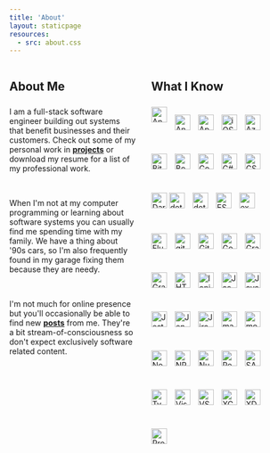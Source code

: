 ```yaml
---
title: 'About'
layout: staticpage
resources:
  - src: about.css
---
```


<style>
    .skills {
        display: flex;
        flex-wrap: wrap;
        gap: 1em;
    }

    .skills img {
        height: 2em;
        width: 2em;
    }

    div.content {
        display: flex;
        flex-direction: row;
        gap: 2em;
    }

    div.content > div {
        width: 45%;
    }

    @media only screen and (max-width: 600px) {
        div.content {
            flex-direction: column;
            align-items: center;
        }

        div.content > div {
            width: 100%;
        }
    }
</style>

 <div class="content"
>
<div>
    <h2 style="margin-bottom: 1.5rem">About Me</h2>
    <p>
    I am a full-stack software engineer building out systems that
    benefit businesses and their customers. Check out some of my
    personal work in
    <strong><a href="/projects">projects</a></strong> or download my
    resume for a list of my professional work.
    </p>
    <br />
    <p>
    When I'm not at my computer programming or learning about software
    systems you can usually find me spending time with my family. We
    have a thing about '90s cars, so I'm also frequently found in my
    garage fixing them because they are needy.
    </p>
    <br />
    <p>
    I'm not much for online presence but you'll occasionally be able to
    find new <strong><a href="/posts">posts</a></strong> from me.
    They're a bit stream-of-consciousness so don't expect exclusively
    software related content.
    </p>
</div>
<div>
<h2 style="margin-bottom: 1.5rem">
What I Know
</h2>

<div class="skills">
<img
    alt="Android"
    title="Android"
    src="https://cdn.jsdelivr.net/gh/devicons/devicon/icons/android/android-plain.svg"
/>

<img
    alt="AngularJS"
    title="AngularJS"
    src="https://cdn.jsdelivr.net/gh/devicons/devicon/icons/angularjs/angularjs-original.svg"
/>

<img
    alt="Apache Kafka"
    title="Apache Kafka"
    src="https://cdn.jsdelivr.net/gh/devicons/devicon/icons/apachekafka/apachekafka-original.svg"
/>

<img
    alt="iOS"
    title="iOS"
    src="https://cdn.jsdelivr.net/gh/devicons/devicon/icons/apple/apple-original.svg"
/>

<img
    alt="Azure"
    title="Azure"
    src="https://cdn.jsdelivr.net/gh/devicons/devicon/icons/azure/azure-original.svg"
/>

<img
    alt="Bitbucket"
    title="Bitbucket"
    src="https://cdn.jsdelivr.net/gh/devicons/devicon/icons/bitbucket/bitbucket-original.svg"
/>

<img
    alt="Bootstrap"
    title="Bootstrap"
    src="https://cdn.jsdelivr.net/gh/devicons/devicon/icons/bootstrap/bootstrap-original.svg"
/>

<img
    alt="Confluence"
    title="Confluence"
    src="https://cdn.jsdelivr.net/gh/devicons/devicon/icons/confluence/confluence-original.svg"
/>

<img
    alt="C#"
    title="C#"
    src="https://cdn.jsdelivr.net/gh/devicons/devicon/icons/csharp/csharp-original.svg"
/>

<img
    alt="CSS3"
    title="CSS3"
    src="https://cdn.jsdelivr.net/gh/devicons/devicon/icons/css3/css3-original.svg"
/>

<img
    alt="Dart"
    title="Dart"
    src="https://cdn.jsdelivr.net/gh/devicons/devicon/icons/dart/dart-original.svg"
/>
<img
    alt="dotnet"
    title="dotnet"
    src="https://cdn.jsdelivr.net/gh/devicons/devicon/icons/dot-net/dot-net-plain.svg"
/>

<img
    alt="dotnet core"
    title="dotnet core"
    src="https://cdn.jsdelivr.net/gh/devicons/devicon/icons/dotnetcore/dotnetcore-original.svg"
/>

<img
    alt="ESLint"
    title="ESLint"
    src="https://cdn.jsdelivr.net/gh/devicons/devicon/icons/eslint/eslint-original.svg"
/>

<img
    alt="express"
    title="express"
    src="https://cdn.jsdelivr.net/gh/devicons/devicon/icons/express/express-original.svg"
/>

<img
    alt="Flutter"
    title="Flutter"
    src="https://cdn.jsdelivr.net/gh/devicons/devicon/icons/flutter/flutter-original.svg"
/>

<img
    alt="git"
    title="git"
    src="https://cdn.jsdelivr.net/gh/devicons/devicon/icons/git/git-original.svg"
/>

<img
    alt="GitHub"
    title="GitHub"
    src="https://cdn.jsdelivr.net/gh/devicons/devicon/icons/github/github-original.svg"
/>

<img
    alt="Go"
    title="Go"
    src="https://cdn.jsdelivr.net/gh/devicons/devicon/icons/go/go-original-wordmark.svg"
/>

<img
    alt="Grafana"
    title="Grafana"
    src="https://cdn.jsdelivr.net/gh/devicons/devicon/icons/grafana/grafana-original.svg"
/>

<img
    alt="GraphQL"
    title="GraphQL"
    src="https://cdn.jsdelivr.net/gh/devicons/devicon/icons/graphql/graphql-plain.svg"
/>

<img
    alt="HTML5"
    title="HTML5"
    src="https://cdn.jsdelivr.net/gh/devicons/devicon/icons/html5/html5-original.svg"
/>

<img
    alt="Ionic"
    title="Ionic"
    src="https://cdn.jsdelivr.net/gh/devicons/devicon/icons/ionic/ionic-original.svg"
/>

<img
    alt="Jasmine"
    title="Jasmine"
    src="https://cdn.jsdelivr.net/gh/devicons/devicon/icons/jasmine/jasmine-plain.svg"
/>

<img
    alt="Javascript"
    title="Javascript"
    src="https://cdn.jsdelivr.net/gh/devicons/devicon/icons/javascript/javascript-plain.svg"
/>

<img
    alt="Jest"
    title="Jest"
    src="https://cdn.jsdelivr.net/gh/devicons/devicon/icons/jest/jest-plain.svg"
/>

<img
    alt="Jenkins"
    title="Jenkins"
    src="https://cdn.jsdelivr.net/gh/devicons/devicon/icons/jenkins/jenkins-original.svg"
/>

<img
    alt="Jira"
    title="Jira"
    src="https://cdn.jsdelivr.net/gh/devicons/devicon/icons/jira/jira-original.svg"
/>

<img
    alt="markdown"
    title="markdown"
    src="https://cdn.jsdelivr.net/gh/devicons/devicon/icons/markdown/markdown-original.svg"
/>

<img
    alt="mocha"
    title="mocha"
    src="https://cdn.jsdelivr.net/gh/devicons/devicon/icons/mocha/mocha-plain.svg"
/>

<img
    alt="NodeJS"
    title="NodeJS"
    src="https://cdn.jsdelivr.net/gh/devicons/devicon/icons/nodejs/nodejs-original.svg"
/>

<img
    alt="NPM"
    title="NPM"
    src="https://cdn.jsdelivr.net/gh/devicons/devicon/icons/npm/npm-original-wordmark.svg"
/>

<img
    alt="NuGet"
    title="NuGet"
    src="https://cdn.jsdelivr.net/gh/devicons/devicon/icons/nuget/nuget-original.svg"
/>

<img
    alt="React"
    title="React"
    src="https://cdn.jsdelivr.net/gh/devicons/devicon/icons/react/react-original.svg"
/>

<img
    alt="SASS"
    title="SASS"
    src="https://cdn.jsdelivr.net/gh/devicons/devicon/icons/sass/sass-original.svg"
/>

<img
    alt="Typescript"
    title="Typescript"
    src="https://cdn.jsdelivr.net/gh/devicons/devicon/icons/typescript/typescript-plain.svg"
/>

<img
    alt="Visual Studio"
    title="Visual Studio"
    src="https://cdn.jsdelivr.net/gh/devicons/devicon/icons/visualstudio/visualstudio-plain.svg"
/>

<img
    alt="VSCode"
    title="VSCode"
    src="https://cdn.jsdelivr.net/gh/devicons/devicon/icons/vscode/vscode-original.svg"
/>

<img
    alt="XCode"
    title="XCode"
    src="https://cdn.jsdelivr.net/gh/devicons/devicon/icons/xcode/xcode-original.svg"
/>

<img
    alt="XD"
    title="XD"
    src="https://cdn.jsdelivr.net/gh/devicons/devicon/icons/xd/xd-line.svg"
/>

<img
    alt="Prometheus"
    title="Prometheus"
    src="https://cdn.jsdelivr.net/gh/devicons/devicon/icons/prometheus/prometheus-original.svg"
/>

</div>

</div>
</div>
